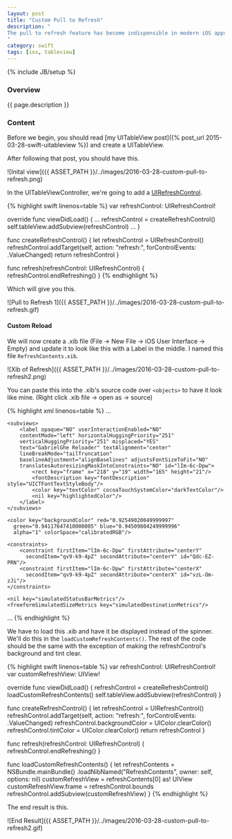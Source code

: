 ```yaml
---
layout: post
title: "Custom Pull to Refresh"
description: "
The pull to refresh feature has become indispensible in modern iOS apps. This post will show you how to make a custom pull-to-refresh feature for your UITableView. To understand how to create this feature, I read [this post from appcoda](http://www.appcoda.com/custom-pull-to-refresh/) and [this post from jackrabbitmobile](http://www.jackrabbitmobile.com/design/ios-custom-pull-to-refresh-control/).
"
category: swift
tags: [ios, tableview]
---
```

{% include JB/setup %}

<!-- Overview -->
<h3>Overview</h3>

{{ page.description }}

<!-- Content -->
<h3>Content</h3>

Before we begin, you should read [my UITableView post]({% post_url 2015-03-28-swift-uitableview %}) and create a UITableView.

After following that post, you should have this.

![Inital view]({{ ASSET_PATH }}/../images/2016-03-28-custom-pull-to-refresh.png)

In the UITableViewController, we're going to add a [UIRefreshControl](https://developer.apple.com/library/ios/documentation/UIKit/Reference/UIRefreshControl_class/).

<!-- Code _______________________________________-->
{% highlight swift linenos=table %}
var refreshControl: UIRefreshControl!

override func viewDidLoad() {
  ...
  refreshControl = createRefreshControl()
  self.tableView.addSubview(refreshControl)
  ...
}

func createRefreshControl() {
  let refreshControl = UIRefreshControl()
  refreshControl.addTarget(self, action: "refresh:", forControlEvents: .ValueChanged)
  return refreshControl
}

func refresh(refreshControl: UIRefreshControl) {
  refreshControl.endRefreshing()
} 
{% endhighlight %}
<!-- /Code ^^^^^^^^^^^^^^^^^^^^^^^^^^^^^^^^^^^^^^-->

Which will give you this.

![Pull to Refresh 1]({{ ASSET_PATH }}/../images/2016-03-28-custom-pull-to-refresh.gif)




<!-- Custom Reload -->
<h4>Custom Reload</h4>

We will now create a .xib file (File -> New File -> iOS User Interface -> Empty) and update it to look like this with a Label in the middle. I named this file `RefreshContents.xib`.

![Xib of Refresh]({{ ASSET_PATH }}/../images/2016-03-28-custom-pull-to-refresh2.png)

You can paste this into the .xib's source code over `<objects>` to have it look like mine. (Right click .xib file -> open as -> source)

<!-- Code _______________________________________-->
{% highlight xml linenos=table %}
<objects>
  ...

  <view contentMode="scaleToFill" id="qv9-k9-4pZ">
    <rect key="frame" x="0.0" y="0.0" width="600" height="60"/>
    <autoresizingMask key="autoresizingMask" widthSizable="YES" heightSizable="YES"/>
    
    <subviews>
        <label opaque="NO" userInteractionEnabled="NO"
        contentMode="left" horizontalHuggingPriority="251"
        verticalHuggingPriority="251" misplaced="YES" 
        text="GabrielGhe Reloader" textAlignment="center" 
        lineBreakMode="tailTruncation" 
        baselineAdjustment="alignBaselines" adjustsFontSizeToFit="NO"
        translatesAutoresizingMaskIntoConstraints="NO" id="lIm-6c-Dpw">
            <rect key="frame" x="218" y="19" width="165" height="21"/>
            <fontDescription key="fontDescription" style="UICTFontTextStyleBody"/>
            <color key="textColor" cocoaTouchSystemColor="darkTextColor"/>
            <nil key="highlightedColor"/>
        </label>
    </subviews>

    <color key="backgroundColor" red="0.92549020049999997" 
      green="0.94117647410000005" blue="0.94509804249999996"
      alpha="1" colorSpace="calibratedRGB"/>

    <constraints>
        <constraint firstItem="lIm-6c-Dpw" firstAttribute="centerY" 
          secondItem="qv9-k9-4pZ" secondAttribute="centerY" id="Qdc-EZ-PRN"/>
        <constraint firstItem="lIm-6c-Dpw" firstAttribute="centerX"
          secondItem="qv9-k9-4pZ" secondAttribute="centerX" id="vzL-Om-zJi"/>
    </constraints>

    <nil key="simulatedStatusBarMetrics"/>
    <freeformSimulatedSizeMetrics key="simulatedDestinationMetrics"/>
  </view>

  ...
</objects>
{% endhighlight %}
<!-- /Code ^^^^^^^^^^^^^^^^^^^^^^^^^^^^^^^^^^^^^^-->

We have to load this .xib and have it be displayed instead of the spinner. We'll do this in the `loadCustomRefreshContents()`. The rest of the code should be the same with the exception of making the refreshControl's background and tint clear.

<!-- Code _______________________________________-->
{% highlight swift linenos=table %}
var refreshControl: UIRefreshControl!
var customRefreshView: UIView!

override func viewDidLoad() {
  refreshControl = createRefreshControl()
  loadCustomRefreshContents()
  self.tableView.addSubview(refreshControl)
}

func createRefreshControl() {
  let refreshControl = UIRefreshControl()
  refreshControl.addTarget(self, action: "refresh:", forControlEvents: .ValueChanged)
  refreshControl.backgroundColor = UIColor.clearColor()
  refreshControl.tintColor = UIColor.clearColor()
  return refreshControl
}

func refresh(refreshControl: UIRefreshControl) {
  refreshControl.endRefreshing()
}

func loadCustomRefreshContents() {
    let refreshContents = NSBundle.mainBundle()
                            .loadNibNamed("RefreshContents", owner: self, options: nil)
    customRefreshView = refreshContents[0] as! UIView
    customRefreshView.frame = refreshControl.bounds
    refreshControl.addSubview(customRefreshView)
}
{% endhighlight %}
<!-- /Code ^^^^^^^^^^^^^^^^^^^^^^^^^^^^^^^^^^^^^^-->

The end result is this.

![End Result]({{ ASSET_PATH }}/../images/2016-03-28-custom-pull-to-refresh2.gif)